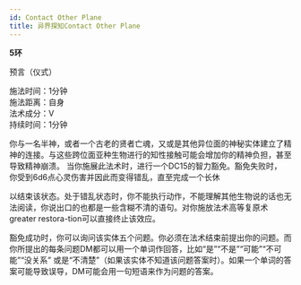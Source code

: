 ```yaml
---
id: Contact Other Plane
title: 异界探知Contact Other Plane
---
```


**5环**

预言（仪式）

施法时间：1分钟  
施法距离：自身  
法术成分：V  
持续时间：1分钟  


你与一名半神，或者一个古老的贤者亡魂，又或是其他异位面的神秘实体建立了精神的连接。与这些跨位面亚种生物进行的知性接触可能会增加你的精神负担，甚至导致精神崩溃。
当你施展此法术时，进行一个DC15的智力豁免。豁免失败时，
你受到6d6点心灵伤害并因此而变得错乱，直至完成一个长休




以结束该状态。处于错乱状态时，你不能执行动作，不能理解其他生物说的话也无法阅读，你说出口的也都是一些含糊不清的语句。对你施放法术高等复原术
greater restora-tion可以直接终止该效应。


豁免成功时，你可以询问该实体五个问题。你必须在法术结束前提出你的问题。而你所提出的每条问题DM都可以用一个单词作回答，比如“是”“不是”“可能”“不可能”“没关系”
或是“不清楚”（如果该实体不知道该问题答案时）。如果一个单词的答案可能导致误导，DM可能会用一句短语来作为问题的答案。
